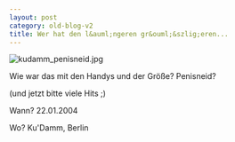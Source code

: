 ```yaml
---
layout: post
category: old-blog-v2
title: Wer hat den l&auml;ngeren gr&ouml;&szlig;eren...
---
```


![kudamm_penisneid.jpg](/images-blog/old-blogs/kudamm_penisneid.jpg)

Wie war das mit den Handys und der Gr&ouml;&szlig;e? Penisneid?

(und jetzt bitte viele Hits ;)

Wann? 22.01.2004

Wo? Ku'Damm, Berlin

  